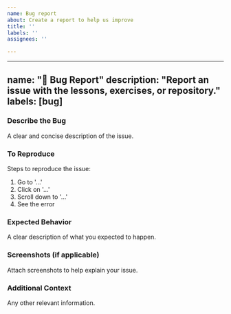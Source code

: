 ```yaml
---
name: Bug report
about: Create a report to help us improve
title: ''
labels: ''
assignees: ''

---
```


---
name: "🐞 Bug Report"
description: "Report an issue with the lessons, exercises, or repository."
labels: [bug]
---

### **Describe the Bug**
A clear and concise description of the issue.

### **To Reproduce**
Steps to reproduce the issue:
1. Go to '...'
2. Click on '...'
3. Scroll down to '...'
4. See the error

### **Expected Behavior**
A clear description of what you expected to happen.

### **Screenshots (if applicable)**
Attach screenshots to help explain your issue.

### **Additional Context**
Any other relevant information.
